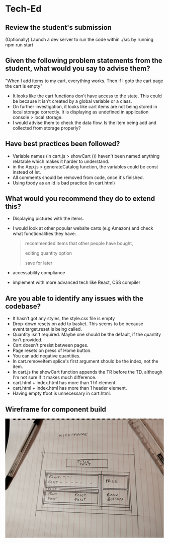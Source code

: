 # Tech-Ed

## Review the student's submission

(Optionally) Launch a dev server to run the code within ./src by running npm run start

## Given the following problem statements from the student, what would you say to advise them?

"When I add items to my cart, everything works. Then if I goto the cart page the cart is empty"

- It looks like the cart functions don't have access to the state. This could be because it isn't created by a global variable or a class.
- On further investigation, it looks like cart items are not being stored in local storage correctly. It is displaying as undefined in application console > local storage.
- I would advise them to check the data flow. Is the item being add and collected from storage properly?

## Have best practices been followed?

- Variable names (in cart.js > showCart ()) haven't been named anything relatable which makes it harder to understand.
- in the App.js > generateCatalog function, the variables could be const instead of let.
- All comments should be removed from code, once it's finished.
- Using tbody as an id is bad practice (in cart.html)

## What would you recommend they do to extend this?

- Displaying pictures with the items.
- I would look at other popular website carts (e.g Amazon) and check what functionalities they have:

  > recommended items that other people have bought,
  >
  > editing quantity option
  >
  > save for later

- accessability compliance
- implement with more advanced tech like React, CSS compiler

## Are you able to identify any issues with the codebase?

- It hasn’t got any styles, the style.css file is empty
- Drop-down resets on add to basket. This seems to be because event.target.reset is being called.
- Quantity isn't required. Maybe one should be the default, if the quantity isn't provided.
- Cart doesn't presist between pages.
- Page resets on press of Home button.
- You can add negative quantities.
- In cart.removeItem splice's first argument should be the index, not the item.
- In cart.js the showCart function appends the TR before the TD, although I'm not sure if it makes much difference.
- cart.html + index.html has more than 1 h1 element.
- cart.html + index.html has more than 1 header element.
- Having empty tfoot is unnecessary in cart.html.

## Wireframe for component build

![wireframe](/Wireframe.jpg)
